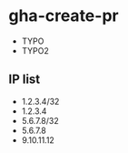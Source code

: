 # gha-create-pr

- TYPO
- TYPO2

## IP list
- 1.2.3.4/32
- 1.2.3.4
- 5.6.7.8/32
- 5.6.7.8
- 9.10.11.12
